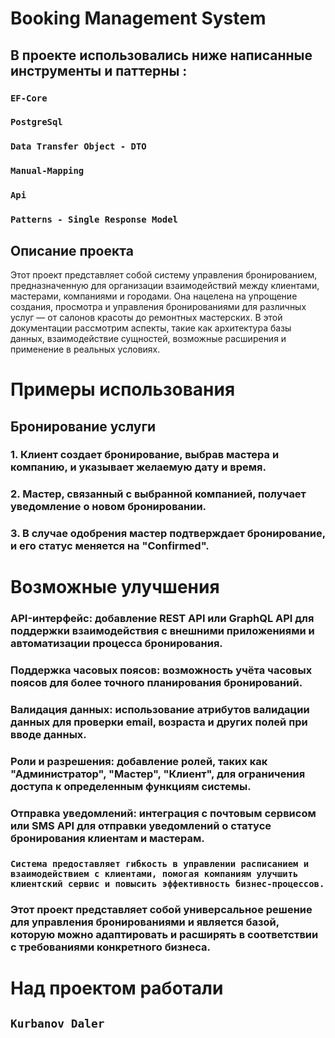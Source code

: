 # Booking Management System

## В проекте использовались ниже написанные инструменты и паттерны :
### `EF-Core`
### `PostgreSql`
### `Data Transfer Object - DTO`
### `Manual-Mapping`
### `Api`
### `Patterns - Single Response Model`

## Описание проекта

Этот проект представляет собой систему управления бронированием, предназначенную для организации взаимодействий между клиентами, мастерами, компаниями и городами. Она нацелена на упрощение создания, просмотра и управления бронированиями для различных услуг — от салонов красоты до ремонтных мастерских. В этой документации рассмотрим аспекты, такие как архитектура базы данных, взаимодействие сущностей, возможные расширения и применение в реальных условиях.

# Примеры использования
## Бронирование услуги
### 1. Клиент создает бронирование, выбрав мастера и компанию, и указывает желаемую дату и время.
### 2. Мастер, связанный с выбранной компанией, получает уведомление о новом бронировании.
### 3. В случае одобрения мастер подтверждает бронирование, и его статус меняется на "Confirmed".

# Возможные улучшения
### API-интерфейс: добавление REST API или GraphQL API для поддержки взаимодействия с внешними приложениями и автоматизации процесса бронирования.
### Поддержка часовых поясов: возможность учёта часовых поясов для более точного планирования бронирований.
### Валидация данных: использование атрибутов валидации данных для проверки email, возраста и других полей при вводе данных.
### Роли и разрешения: добавление ролей, таких как "Администратор", "Мастер", "Клиент", для ограничения доступа к определенным функциям системы.
### Отправка уведомлений: интеграция с почтовым сервисом или SMS API для отправки уведомлений о статусе бронирования клиентам и мастерам.


### `Система предоставляет гибкость в управлении расписанием и взаимодействием с клиентами, помогая компаниям улучшить клиентский сервис и повысить эффективность бизнес-процессов.`

### Этот проект представляет собой универсальное решение для управления бронированиями и является базой, которую можно адаптировать и расширять в соответствии с требованиями конкретного бизнеса.

# Над проектом работали 
## `Kurbanov Daler`
